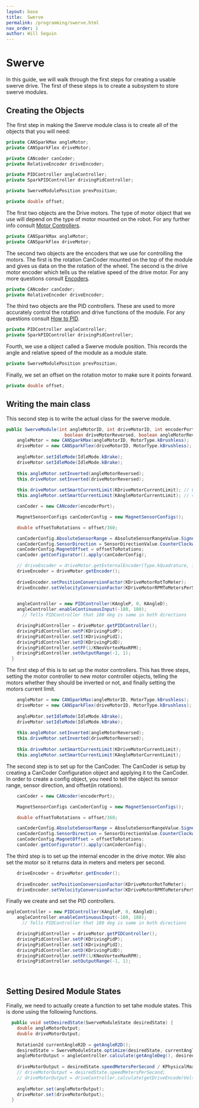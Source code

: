 ```yaml
---
layout: base
title:  Swerve
permalink: /programming/swerve.html
nav_order: 1
author: Will Seguin
---
```

# Swerve

In this guide, we will walk through the first steps for creating a usable swerve drive. The first of these steps is to create a subsystem to store swerve modules.&#x20;

## Creating the Objects

The first step in making the Swerve module class is to create all of the objects that you will need:

```java
private CANSparkMax angleMotor;
private CANSparkFlex driveMotor;

private CANcoder canCoder;
private RelativeEncoder driveEncoder;

private PIDController angleController;
private SparkPIDController drivingPidController;

private SwerveModulePosition prevPosition;

private double offset;
```

The first two objects are the Drive motors. The type of motor object that we use will depend on the type of motor mounted on the robot. For any further info consult [Motor Controllers](https://app.nuclino.com/t/b/7572f3be-36ea-489a-a519-7fad9a04e690?n).

```java
private CANSparkMax angleMotor;
private CANSparkFlex driveMotor;
```

The second two objects are the encoders that we use for controlling the motors. The first is the rotation CanCoder mounted on the top of the module and gives us data on the the rotation of the wheel. The second is the drive motor encoder which tells us the relative speed of the drive motor. For any more questions consult [Encoders](https://app.nuclino.com/t/b/606da02b-0873-4549-8fab-55ee90987463?n).&#x20;

```java
private CANcoder canCoder;
private RelativeEncoder driveEncoder;
```

The third two objects are the PID controllers. These are used to more accurately control the rotation and drive functions of the module. For any questions consult [How to PID](https://app.nuclino.com/t/b/49a5bdf9-ae8a-4db4-8fe3-8b7a326ea4f5?n).

```java
private PIDController angleController;
private SparkPIDController drivingPidController;
```

&#x20;Fourth, we use a object called a Swerve module position. This records the angle and relative speed of the module as a module state.&#x20;

```java
private SwerveModulePosition prevPosition;
```

Finally, we set an offset on the rotation motor to make sure it points forward.&#x20;

```java
private double offset;
```

## Writing the main class

This second step is to write the actual class for the swerve module.&#x20;

```java
public SwerveModule(int angleMotorID, int driveMotorID, int encoderPort, double offset, 
                      boolean driveMotorReversed, boolean angleMotorReversed) {
    angleMotor = new CANSparkMax(angleMotorID, MotorType.kBrushless);
    driveMotor = new CANSparkFlex(driveMotorID, MotorType.kBrushless);
    
    angleMotor.setIdleMode(IdleMode.kBrake);
    driveMotor.setIdleMode(IdleMode.kBrake);
    
    this.angleMotor.setInverted(angleMotorReversed);
    this.driveMotor.setInverted(driveMotorReversed);
    
    this.driveMotor.setSmartCurrentLimit(KDriveMotorCurrentLimit); // CURRENTLY 85! NEEDS TESTING
    this.angleMotor.setSmartCurrentLimit(KAngleMotorCurrentLimit); // 40

    canCoder = new CANcoder(encoderPort);

    MagnetSensorConfigs canCoderConfig = new MagnetSensorConfigs();

    double offsetToRotations = offset/360;

    canCoderConfig.AbsoluteSensorRange = AbsoluteSensorRangeValue.Signed_PlusMinusHalf;
    canCoderConfig.SensorDirection = SensorDirectionValue.CounterClockwise_Positive;
    canCoderConfig.MagnetOffset = offsetToRotations;
    canCoder.getConfigurator().apply(canCoderConfig);

    // driveEncoder = driveMotor.getExternalEncoder(Type.kQuadrature, 1);
    driveEncoder = driveMotor.getEncoder();
    
    driveEncoder.setPositionConversionFactor(KDriveMotorRotToMeter);
    driveEncoder.setVelocityConversionFactor(KDriveMotorRPMToMetersPerSec);

    
    angleController = new PIDController(KAngleP, 0, KAngleD);
    angleController.enableContinuousInput(-180, 180); 
      // Tells PIDController that 180 deg is same in both directions

    drivingPidController = driveMotor.getPIDController();
    drivingPidController.setP(KDrivingPidP);
    drivingPidController.setI(KDrivingPidI);
    drivingPidController.setD(KDrivingPidD);
    drivingPidController.setFF(1/KNeoVortexMaxRPM);
    drivingPidController.setOutputRange(-1, 1);
  }
```

The first step of this is to set up the motor controllers. This has three steps, setting the motor controller to new motor controller objects, telling the motors whether they should be inverted or not, and finally setting the motors current limit.&#x20;

```java
    angleMotor = new CANSparkMax(angleMotorID, MotorType.kBrushless);
    driveMotor = new CANSparkFlex(driveMotorID, MotorType.kBrushless);
    
    angleMotor.setIdleMode(IdleMode.kBrake);
    driveMotor.setIdleMode(IdleMode.kBrake);
    
    this.angleMotor.setInverted(angleMotorReversed);
    this.driveMotor.setInverted(driveMotorReversed);
    
    this.driveMotor.setSmartCurrentLimit(KDriveMotorCurrentLimit); 
    this.angleMotor.setSmartCurrentLimit(KAngleMotorCurrentLimit);
```

The second step is to set up for the CanCoder. The CanCoder is setup by creating a CanCoder Configuration object and applying it to the CanCoder. In order to create a config object, you need to tell the object its sensor range, sensor direction, and offset(in rotations).&#x20;

```java
    canCoder = new CANcoder(encoderPort);

    MagnetSensorConfigs canCoderConfig = new MagnetSensorConfigs();

    double offsetToRotations = offset/360;

    canCoderConfig.AbsoluteSensorRange = AbsoluteSensorRangeValue.Signed_PlusMinusHalf;
    canCoderConfig.SensorDirection = SensorDirectionValue.CounterClockwise_Positive;
    canCoderConfig.MagnetOffset = offsetToRotations;
    canCoder.getConfigurator().apply(canCoderConfig);
```

The third step is to set up the internal encoder in the drive motor. We also set the motor so it returns data in meters and meters per second.&#x20;

```java
    driveEncoder = driveMotor.getEncoder();
    
    driveEncoder.setPositionConversionFactor(KDriveMotorRotToMeter);
    driveEncoder.setVelocityConversionFactor(KDriveMotorRPMToMetersPerSec);
```

Finally we create and set the PID controllers.

```java
angleController = new PIDController(KAngleP, 0, KAngleD);
    angleController.enableContinuousInput(-180, 180); 
      // Tells PIDController that 180 deg is same in both directions

    drivingPidController = driveMotor.getPIDController();
    drivingPidController.setP(KDrivingPidP);
    drivingPidController.setI(KDrivingPidI);
    drivingPidController.setD(KDrivingPidD);
    drivingPidController.setFF(1/KNeoVortexMaxRPM);
    drivingPidController.setOutputRange(-1, 1);
```

<br>

## Setting Desired Module States

Finally, we need to actually create a function to set tahe module states. This is done using the following functions.&#x20;

```java
  public void setDesiredState(SwerveModuleState desiredState) {
    double angleMotorOutput;
    double driveMotorOutput;
    
    Rotation2d currentAngleR2D = getAngleR2D();
    desiredState = SwerveModuleState.optimize(desiredState, currentAngleR2D);
    angleMotorOutput = angleController.calculate(getAngleDeg(), desiredState.angle.getDegrees());
    
    driveMotorOutput = desiredState.speedMetersPerSecond / KPhysicalMaxDriveSpeedMPS;
    // driveMotorOutput = desiredState.speedMetersPerSecond;
    // driveMotorOutput = driveController.calculate(getDriveEncoderVel(), desiredState.speedMetersPerSecond) / KPhysicalMaxDriveSpeedMPS;
    
    angleMotor.set(angleMotorOutput);
    driveMotor.set(driveMotorOutput); 
  }

```

<br>
